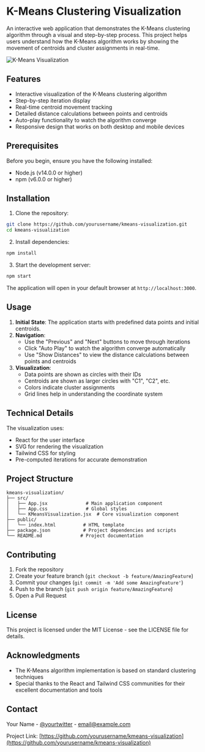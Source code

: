 # K-Means Clustering Visualization

An interactive web application that demonstrates the K-Means clustering algorithm through a visual and step-by-step process. This project helps users understand how the K-Means algorithm works by showing the movement of centroids and cluster assignments in real-time.

![K-Means Visualization](https://via.placeholder.com/800x400?text=K-Means+Visualization)

## Features

- Interactive visualization of the K-Means clustering algorithm
- Step-by-step iteration display
- Real-time centroid movement tracking
- Detailed distance calculations between points and centroids
- Auto-play functionality to watch the algorithm converge
- Responsive design that works on both desktop and mobile devices

## Prerequisites

Before you begin, ensure you have the following installed:
- Node.js (v14.0.0 or higher)
- npm (v6.0.0 or higher)

## Installation

1. Clone the repository:
```bash
git clone https://github.com/yourusername/kmeans-visualization.git
cd kmeans-visualization
```

2. Install dependencies:
```bash
npm install
```

3. Start the development server:
```bash
npm start
```

The application will open in your default browser at `http://localhost:3000`.

## Usage

1. **Initial State**: The application starts with predefined data points and initial centroids.
2. **Navigation**:
   - Use the "Previous" and "Next" buttons to move through iterations
   - Click "Auto Play" to watch the algorithm converge automatically
   - Use "Show Distances" to view the distance calculations between points and centroids
3. **Visualization**:
   - Data points are shown as circles with their IDs
   - Centroids are shown as larger circles with "C1", "C2", etc.
   - Colors indicate cluster assignments
   - Grid lines help in understanding the coordinate system

## Technical Details

The visualization uses:
- React for the user interface
- SVG for rendering the visualization
- Tailwind CSS for styling
- Pre-computed iterations for accurate demonstration

## Project Structure

```
kmeans-visualization/
├── src/
│   ├── App.jsx              # Main application component
│   ├── App.css              # Global styles
│   └── KMeansVisualization.jsx  # Core visualization component
├── public/
│   └── index.html          # HTML template
├── package.json            # Project dependencies and scripts
└── README.md              # Project documentation
```

## Contributing

1. Fork the repository
2. Create your feature branch (`git checkout -b feature/AmazingFeature`)
3. Commit your changes (`git commit -m 'Add some AmazingFeature'`)
4. Push to the branch (`git push origin feature/AmazingFeature`)
5. Open a Pull Request

## License

This project is licensed under the MIT License - see the LICENSE file for details.

## Acknowledgments

- The K-Means algorithm implementation is based on standard clustering techniques
- Special thanks to the React and Tailwind CSS communities for their excellent documentation and tools

## Contact

Your Name - [@yourtwitter](https://twitter.com/yourtwitter) - email@example.com

Project Link: [https://github.com/yourusername/kmeans-visualization](https://github.com/yourusername/kmeans-visualization)
